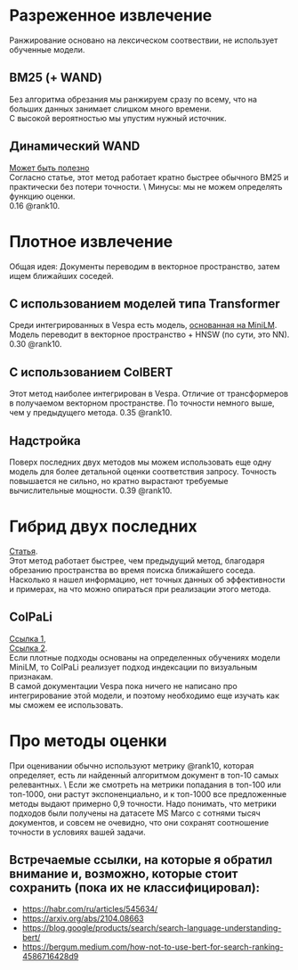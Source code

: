 # Разреженное извлечение
Ранжирование основано на лексическом соотвествии, не использует обученные модели.

## BM25 (+ WAND) 
Без алгоритма обрезания мы ранжируем сразу по всему, что на больших данных занимает слишком много времени. \
С высокой вероятностью мы упустим нужный источник.

## Динамический WAND
[Может быть полезно](https://www.researchgate.net/publication/221613425_Efficient_query_evaluation_using_a_two-level_retrieval_process)\
Согласно статье, этот метод работает кратно быстрее обычного BM25 и практически без потери точности. \ 
Минусы: мы не можем определять функцию оценки. \
0.16 @rank10.

# Плотное извлечение
Общая идея: Документы переводим в векторное пространство, затем ищем ближайших соседей.

## С использованием моделей типа Transformer
Среди интегрированных в Vespa есть модель, [основанная на MiniLM](https://huggingface.co/sentence-transformers/msmarco-MiniLM-L-6-v3). \
Модель переводит в векторное пространство + HNSW (по сути, это NN). \
0.30 @rank10.

## С использованием ColBERT
Этот метод наиболее интегрирован в Vespa. Отличие от трансформеров в получаемом векторном пространстве. По точности немного выше, чем у предыдущего метода. 0.35 @rank10.

## Надстройка
Поверх последних двух методов мы можем использовать еще одну модель для более детальной оценки соответствия запросу. Точность повышается не сильно, но кратно вырастают требуемые вычислительные мощности. 0.39 @rank10.

# Гибрид двух последних 
[Статья](https://arxiv.org/abs/2104.05740). \
Этот метод работает быстрее, чем предыдущий метод, благодаря обрезанию пространства во время поиска ближайшего соседа. Насколько я нашел информацию, нет точных данных об эффективности и примерах, на что можно опираться при реализации этого метода.

## ColPaLi
[Ссылка 1](https://blog.vespa.ai/the-rise-of-vision-driven-document-retrieval-for-rag/),\
[Ссылка 2](https://medium.com/the-ai-forum/implement-multimodal-rag-with-colpali-and-vision-language-model-groq-llava-and-qwen2-vl-5c113b8c08fd). \
Если плотные подходы основаны на определенных обучениях модели MiniLM, то ColPaLi реализует подход индексации по визуальным признакам. \
В самой документации Vespa пока ничего не написано про интегрирование этой модели, и поэтому необходимо еще изучать как мы сможем ее использовать.

# Про методы оценки
При оценивании обычно используют метрику @rank10, которая определяет, есть ли найденный алгоритмом документ в топ-10 самых релевантных. \ 
Если же смотреть на метрики попадания в топ-100 или топ-1000, они растут экспоненциально, и к топ-1000 все предложенные методы выдают примерно 0,9 точности. Надо понимать, что метрики подходов были получены на датасете MS Marco с сотнями тысяч документов, и совсем не очевидно, что они сохранят соотношение точности в условиях вашей задачи.

## Встречаемые ссылки, на которые я обратил внимание и, возможно, которые стоит сохранить (пока их не классифицировал):

- https://habr.com/ru/articles/545634/
- https://arxiv.org/abs/2104.08663
- https://blog.google/products/search/search-language-understanding-bert/
- https://bergum.medium.com/how-not-to-use-bert-for-search-ranking-4586716428d9
